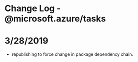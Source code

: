 # Change Log - @microsoft.azure/tasks

# 3/28/2019
- republishing to force change in package dependency chain.
